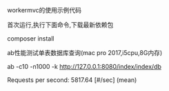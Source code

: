 workermvc的使用示例代码


首次运行,执行下面命令,下载最新依赖包

composer install

ab性能测试单表数据库查询(mac pro 2017,i5cpu,8G内存)

ab -c10 -n1000 -k http://127.0.0.1:8080/index/index/db

Requests per second:    5817.64 [#/sec] (mean)